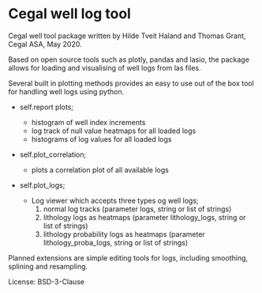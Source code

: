
<h1>Cegal well log tool</h1>



Cegal well tool package written by Hilde Tveit Haland and Thomas Grant, Cegal ASA, May 2020.

Based on open source tools such as plotly, pandas and lasio, the package allows for loading and visualising of well logs from las files.

Several built in plotting methods provides an easy to use out of the box tool for handling well logs using python.
    
* self.report plots;
    * histogram of well index increments
    * log track of null value heatmaps for all loaded logs
    * histograms of log values for all loaded logs
    
* self.plot_correlation;
    * plots a correlation plot of all available logs
    
* self.plot_logs;
    * Log viewer which accepts three types og well logs;
        1) normal log tracks (parameter logs, string or list of strings)
        2) lithology logs as heatmaps (parameter lithology_logs, string or list of strings) 
        3) lithology probability logs as heatmaps (parameter lithology_proba_logs, string or list of strings)

Planned extensions are simple editing tools for logs, including smoothing, splining and resampling.

License: BSD-3-Clause
